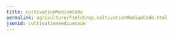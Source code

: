 ```yaml
---
title: cultivationMediumCode
permalink: agriculture/FieldCrop.cultivationMediumCode.html
jsonid: cultivationmediumcode
---
```


